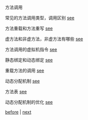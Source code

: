 方法调用  

常见的方法调用类型，调用区别 [see](9/1.md)  

方法重载和方法重写 [see](9/2.md)  

虚方法和非虚方法，非虚方法有哪些 [see](9/3.md)  

方法调用的虚拟机指令 [see](9/4.md)  

静态绑定和动态绑定 [see](9/5.md) 

重载方法的调用 [see](9/9.md)  

动态分配机制 [see](9/6.md)  

方法表 [see](9/7.md)  

动态分配机制的优化 [see](9/8.md)  

[before](8.md) | [next](10.md)  